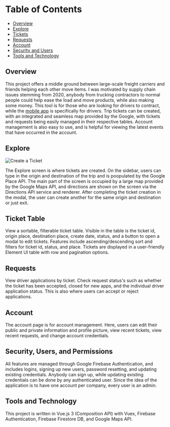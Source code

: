 # Table of Contents

- [Overview](#overview)
- [Explore](#explore)
- [Tickets](#tickets)
- [Requests](#requests)
- [Account](#account)
- [Security and Users](#security)
- [Tools and Technology](#tools-and-technology)

<a name="overview"></a>
## Overview

This project offers a middle ground between large-scale freight carriers and friends helping each other move items. I was motivated by supply chain issues stemming from 2020, anybody from trucking contractors to normal people could help ease the load and move products, while also making some money. This tool is for those who are looking for drivers to contract, while the [mobile app](https://github.com/spaulsteinberg/a2z-mobile) is specifically for drivers. Trip tickets can be created, with an integrated and seamless map provided by the Google, with tickets and requests being easily managed in their respective tables. Account management is also easy to use, and is helpful for viewing the latest events that have occurred in the account.

<a name="explore"></a>
## Explore

![Create a Ticket](https://1drv.ms/v/s!AjWZAwNe7zfsgpRtOXiUIMGxcJgaeA?e=1NQdAQ)

The Explore screen is where tickets are created. On the sidebar, users can type in the origin and destination of the trip and is poopulated by the Google Place API. The main part of the screen is occupied by a large map provided by the Google Maps API, and directions are shown on the screen via the Directions API service and renderer. After completing the ticket creation in the modal, the user can create another for the same origin and destination or just exit.

<a name="tickets"></a>
## Ticket Table

View a sortable, filterable ticket table. Visible in the table is the ticket id, origin place, destination place, create date, status, and a button to open a modal to edit tickets. Features include ascending/descending sort and filters for ticket id, status, and place. Tickets are displayed in a user-friendly Element UI table with row and pagination options. 

<a name="requests"></a>
## Requests

View driver applications by ticket. Check request status's such as whether the ticket has been accepted, closed for new apps, and the individual driver application status. This is also where users can accept or reject applications.

<a name="account"></a>
## Account

The account page is for account management. Here, users can edit their public and private information and profile picture, view recent tickets, view recent requests, and change account credentials.

<a name="security"></a>
## Security, Users, and Permissions

All features are managed through Google Firebase Authentication, and includes logins, signing up new users, password resetting, and updating existing credentials. Anybody can sign up, while updating existing credentials can be done by any authenticated user. Since the idea of the application is to have one account per company, every user is an admin.

<a name="tools-and-technology"></a>
## Tools and Technology

This project is written in Vue.js 3 (Composition API) with Vuex, Firebase Authentication, Firebase Firestore DB, and Google Maps API.
